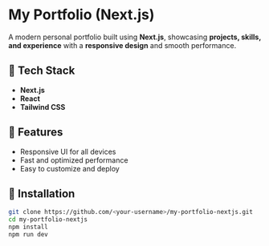 # My Portfolio (Next.js)

A modern personal portfolio built using **Next.js**, showcasing **projects, skills, and experience** with a **responsive design** and smooth performance.

## 🚀 Tech Stack
- **Next.js**
- **React**
- **Tailwind CSS**

## 📸 Features
- Responsive UI for all devices  
- Fast and optimized performance  
- Easy to customize and deploy  

## 🔧 Installation
```bash
git clone https://github.com/<your-username>/my-portfolio-nextjs.git
cd my-portfolio-nextjs
npm install
npm run dev
